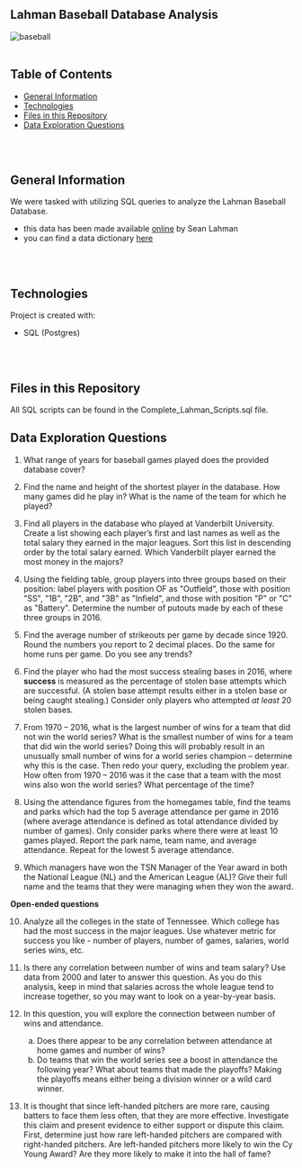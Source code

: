 ## Lahman Baseball Database Analysis

![baseball](../main/images/baseball2.jpeg)
<br>
<br>

## Table of Contents
* [General Information](#general-information)
* [Technologies](#technologies)
* [Files in this Repository](#files)
* [Data Exploration Questions](#data)
<br>
<br>

## <a name="general-information"></a>General Information
We were tasked with utilizing SQL queries to analyze the Lahman Baseball Database. 
- this data has been made available [online](http://www.seanlahman.com/baseball-archive/statistics/) by Sean Lahman
- you can find a data dictionary [here](http://www.seanlahman.com/files/database/readme2016.txt)
<br>
<br>

## <a name="technologies"></a>Technologies
Project is created with:
* SQL (Postgres)
<br>
<br>

## <a name="files"></a>Files in this Repository
All SQL scripts can be found in the Complete_Lahman_Scripts.sql file.
<br>



## <a name="data"></a>Data Exploration Questions
1. What range of years for baseball games played does the provided database cover? 

1. Find the name and height of the shortest player in the database. How many games did he play in? What is the name of the team for which he played?
   

1. Find all players in the database who played at Vanderbilt University. Create a list showing each player’s first and last names as well as the total salary they earned in the major leagues. Sort this list in descending order by the total salary earned. Which Vanderbilt player earned the most money in the majors?
	

2. Using the fielding table, group players into three groups based on their position: label players with position OF as "Outfield", those with position "SS", "1B", "2B", and "3B" as "Infield", and those with position "P" or "C" as "Battery". Determine the number of putouts made by each of these three groups in 2016.
   
1. Find the average number of strikeouts per game by decade since 1920. Round the numbers you report to 2 decimal places. Do the same for home runs per game. Do you see any trends?
   

1. Find the player who had the most success stealing bases in 2016, where __success__ is measured as the percentage of stolen base attempts which are successful. (A stolen base attempt results either in a stolen base or being caught stealing.) Consider only players who attempted _at least_ 20 stolen bases.
	

1.  From 1970 – 2016, what is the largest number of wins for a team that did not win the world series? What is the smallest number of wins for a team that did win the world series? Doing this will probably result in an unusually small number of wins for a world series champion – determine why this is the case. Then redo your query, excluding the problem year. How often from 1970 – 2016 was it the case that a team with the most wins also won the world series? What percentage of the time?


8. Using the attendance figures from the homegames table, find the teams and parks which had the top 5 average attendance per game in 2016 (where average attendance is defined as total attendance divided by number of games). Only consider parks where there were at least 10 games played. Report the park name, team name, and average attendance. Repeat for the lowest 5 average attendance.


8. Which managers have won the TSN Manager of the Year award in both the National League (NL) and the American League (AL)? Give their full name and the teams that they were managing when they won the award.

**Open-ended questions**

10. Analyze all the colleges in the state of Tennessee. Which college has had the most success in the major leagues. Use whatever metric for success you like - number of players, number of games, salaries, world series wins, etc. 

6. Is there any correlation between number of wins and team salary? Use data from 2000 and later to answer this question. As you do this analysis, keep in mind that salaries across the whole league tend to increase together, so you may want to look on a year-by-year basis.

6. In this question, you will explore the connection between number of wins and attendance.
    <ol type="a">
      <li>Does there appear to be any correlation between attendance at home games and number of wins? </li>
      <li>Do teams that win the world series see a boost in attendance the following year? What about teams that made the playoffs? Making the playoffs means either being a division winner or a wild card winner.</li>
    </ol>

1. It is thought that since left-handed pitchers are more rare, causing batters to face them less often, that they are more effective. Investigate this claim and present evidence to either support or dispute this claim. First, determine just how rare left-handed pitchers are compared with right-handed pitchers. Are left-handed pitchers more likely to win the Cy Young Award? Are they more likely to make it into the hall of fame?



